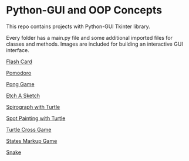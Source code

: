 # Python-GUI and OOP Concepts
This repo contains projects with Python-GUI Tkinter library.

Every folder has a main.py file and some additional imported files for classes and methods.
Images are included for building an interactive GUI interface.

[Flash Card](https://github.com/200Richa/Python-GUI/tree/main/FlashCard)

[Pomodoro](https://github.com/200Richa/Python-GUI/tree/main/Pomodoro)

[Pong Game](https://github.com/200Richa/Python-GUI/tree/main/PongGame)

[Etch A Sketch](https://github.com/200Richa/Python-GUI/tree/main/EtchASketch)

[Spirograph with Turtle](https://github.com/200Richa/Python-GUI/tree/main/Spirograph)

[Spot Painting with Turtle](https://github.com/200Richa/Python-GUI/tree/main/SpotPainting)

[Turtle Cross Game](https://github.com/200Richa/Python-GUI/tree/main/TurtleCrossGame)

[States Markup Game](https://github.com/200Richa/Python-GUI/tree/main/USStatesGame)

[Snake](https://github.com/200Richa/Python-GUI/tree/main/Snake)
